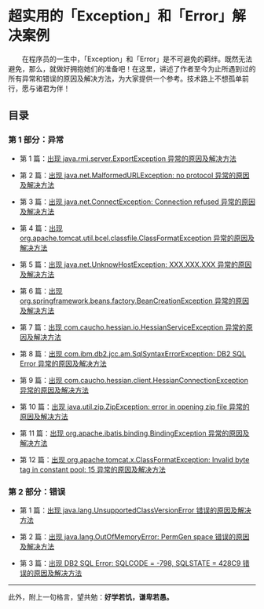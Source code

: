# 超实用的「Exception」和「Error」解决案例

　　在程序员的一生中，「Exception」和「Error」是不可避免的羁绊。既然无法避免，那么，就做好拥抱她们的准备吧！在这里，讲述了作者至今为止所遇到过的所有异常和错误的原因及解决方法，为大家提供一个参考。技术路上不想孤单前行，愿与诸君为伴！
  

## 目录 

### 第 1 部分：异常



- 第 1 篇：[出现 java.rmi.server.ExportException 异常的原因及解决方法](https://github.com/guobinhit/SolutionCase-Exception-and-Error/blob/master/solution-cases/export-exception.md)

- 第 2 篇：[出现 java.net.MalformedURLException: no protocol 异常的原因及解决方法](https://github.com/guobinhit/SolutionCase-Exception-and-Error/blob/master/solution-cases/malformed-url-exception.md)

- 第 3 篇：[出现 java.net.ConnectException: Connection refused 异常的原因及解决方法](https://github.com/guobinhit/SolutionCase-Exception-and-Error/blob/master/solution-cases/connect-exception.md)

- 第 4 篇：[出现 org.apache.tomcat.util.bcel.classfile.ClassFormatException 异常的原因及解决方法](https://github.com/guobinhit/SolutionCase-Exception-and-Error/blob/master/solution-cases/class-format-exception.md)

- 第 5 篇：[出现 java.net.UnknowHostException: XXX.XXX.XXX 异常的原因及解决方法](https://github.com/guobinhit/SolutionCase-Exception-and-Error/blob/master/solution-cases/unknow-host-exception.md)

- 第 6 篇：[出现 org.springframework.beans.factory.BeanCreationException 异常的原因及解决方法](https://github.com/guobinhit/SolutionCase-Exception-and-Error/blob/master/solution-cases/bean-creation-exception.md)

- 第 7 篇：[出现 com.caucho.hessian.io.HessianServiceException 异常的原因及解决方法](https://github.com/guobinhit/SolutionCase-Exception-and-Error/blob/master/solution-cases/hessian-service-exception.md)

- 第 8 篇：[出现 com.ibm.db2.jcc.am.SqlSyntaxErrorException: DB2 SQL Error 异常的原因及解决方法](https://github.com/guobinhit/SolutionCase-Exception-and-Error/blob/master/solution-cases/sql-syntax-error-exception.md)

- 第 9 篇：[出现 com.caucho.hessian.client.HessianConnectionException 异常的原因及解决方法](https://github.com/guobinhit/SolutionCase-Exception-and-Error/blob/master/solution-cases/hessian-connection-exception.md)

- 第 10 篇：[出现 java.util.zip.ZipException: error in opening zip file 异常的原因及解决方法](https://github.com/guobinhit/SolutionCase-Exception-and-Error/blob/master/solution-cases/zip-exception.md)

- 第 11 篇：[出现 org.apache.ibatis.binding.BindingException 异常的原因及解决方法](https://github.com/guobinhit/solutioncase-throwable/blob/master/solution-cases/binding-exception.md)

- 第 12 篇：[出现 org.apache.tomcat.x.ClassFormatException: Invalid byte tag in constant pool: 15 异常的原因及解决方法](https://github.com/guobinhit/solutioncase-throwable/blob/master/solution-cases/class-format-exception2.md)


### 第 2 部分：错误

- 第 1 篇：[出现 java.lang.UnsupportedClassVersionError 错误的原因及解决方法](https://github.com/guobinhit/SolutionCase-Exception-and-Error/blob/master/solution-cases/class-version-error.md)

- 第 2 篇：[出现 java.lang.OutOfMemoryError: PermGen space 错误的原因及解决方法](https://github.com/guobinhit/SolutionCase-Exception-and-Error/blob/master/solution-cases/out-of-memory-error.md)

- 第 3 篇：[出现 DB2 SQL Error: SQLCODE = -798, SQLSTATE = 428C9 错误的原因及解决方法](https://github.com/guobinhit/solutioncase-throwable/blob/master/solution-cases/sqlcode-798.md)













----------

此外，附上一句格言，望共勉：**好学若饥，谦卑若愚。**






